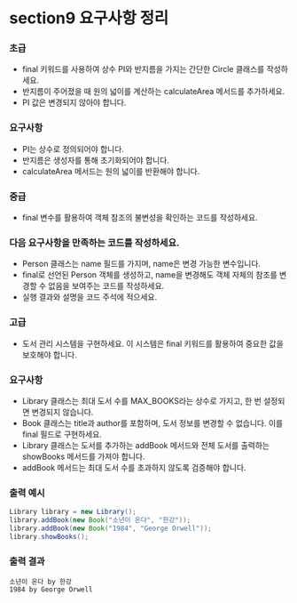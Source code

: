 # section9 요구사항 정리

### 초급
- final 키워드를 사용하여 상수 PI와 반지름을 가지는 간단한 Circle 클래스를 작성하세요. 
- 반지름이 주어졌을 때 원의 넓이를 계산하는 calculateArea 메서드를 추가하세요. 
- PI 값은 변경되지 않아야 합니다.

### 요구사항
- PI는 상수로 정의되어야 합니다.
- 반지름은 생성자를 통해 초기화되어야 합니다.
- calculateArea 메서드는 원의 넓이를 반환해야 합니다.

### 중급
- final 변수를 활용하여 객체 참조의 불변성을 확인하는 코드를 작성하세요.
### 다음 요구사항을 만족하는 코드를 작성하세요.

- Person 클래스는 name 필드를 가지며, name은 변경 가능한 변수입니다. 
- final로 선언된 Person 객체를 생성하고, name을 변경해도 객체 자체의 참조를 변경할 수 없음을 보여주는 코드를 작성하세요. 
- 실행 결과와 설명을 코드 주석에 적으세요.

### 고급
- 도서 관리 시스템을 구현하세요. 이 시스템은 final 키워드를 활용하여 중요한 값을 보호해야 합니다.

### 요구사항
- Library 클래스는 최대 도서 수를 MAX_BOOKS라는 상수로 가지고, 한 번 설정되면 변경되지 않습니다. 
- Book 클래스는 title과 author를 포함하며, 도서 정보를 변경할 수 없습니다. 이를 final 필드로 구현하세요. 
- Library 클래스는 도서를 추가하는 addBook 메서드와 전체 도서를 출력하는 showBooks 메서드를 가져야 합니다. 
- addBook 메서드는 최대 도서 수를 초과하지 않도록 검증해야 합니다.

### 출력 예시
```java
Library library = new Library();
library.addBook(new Book("소년이 온다", "한강"));
library.addBook(new Book("1984", "George Orwell"));
library.showBooks();
```

### 출력 결과
```text
소년이 온다 by 한강
1984 by George Orwell
```
